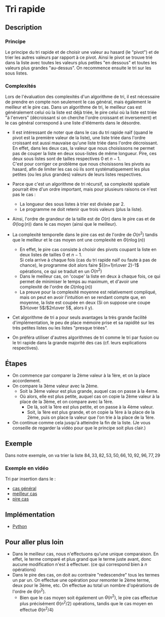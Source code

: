 # Tri rapide

## Description

### Principe

Le principe du tri rapide et de choisir une valeur au hasard (le "pivot") et de trier les autres valeurs par rapport à ce pivot. Ainsi le pivot se trouve trié dans la liste avec toutes les valeurs plus petites "en dessous" et toutes les valeurs plus grandes "au-dessus".
On recommence ensuite le tri sur les sous listes.

### Complexités

Lors de l'évaluation des complexités d'un algorithme de tri, il est nécessaire de prendre en compte non seulement le cas général, mais également le meilleur et le pire cas.
Dans un algorithme de tri, le meilleur cas est généralement celui où la liste est déjà triée, le pire celui où la liste est triée "à l'envers" (décroissant si on cherche l'ordre croissant et inversement) et le cas général correspond à une liste d'éléments dans le désordre.

* Il est intéressant de noter que dans le cas du tri rapide naïf (quand le pivot est la première valeur de la liste), une liste triée dans l'ordre croissant est aussi mauvaise qu'une liste triée dans l'ordre décroissant.  
  En effet, dans les deux cas, la valeur que nous choisissons ne permet pas de couper la liste en deux sous-listes de même longueur. Pire, ces deux sous listes sont de tailles respectives $0$ et $n-1$.  
  C'est pour corriger ce problème que nous choisissons les pivots au hasard, afin de limiter les cas où ils sont systématiquement les plus petites (ou les plus grandes) valeurs de leurs listes respectives.

* Parce que c'est un algorithme de tri récursif, sa complexité spatiale pourrait être d'un ordre important, mais pour plusieurs raisons ce n'est pas le cas :
  * La longueur des sous listes à trier est divisée par 2.
  * Le programme ne doit retenir que trois valeurs (plus la liste).
* Ainsi, l'ordre de grandeur de la taille est de $O(n)$ dans le pire cas et de $\Theta(\log(n))$ dans le cas moyen (ainsi que le meilleur).

* La complexité temporelle dans le pire cas est de l'ordre de $O(n^2)$ tandis que le meilleur et le cas moyen ont une complexité en $\Theta(n\log(n))$
  * En effet, le pire cas consiste à choisir des pivots coupant la liste en deux listes de tailles $0$ et $n-1$.  
  Si cela arrive à chaque fois (cas du tri rapide naïf ou faute à pas de chance), le programme doit alors faire ${(n+1)n\over 2}-1$ opérations, ce qui se traduit en un $O(n^2)$
  * Dans le meilleur cas, on 'coupe' la liste en deux à chaque fois, ce qui permet de minimiser le temps au maximum, et d'avoir une complexité de l'ordre de $\Omega(n\log(n))$
  * La preuve pour la complexité moyenne est relativement compliqué, mais on peut en avoir l'intuition en se rendant compte que, en moyenne, la liste est coupée en deux (Si on suppose une coupe $3n\over 5$/$2n\over 5$, alors il y).

* Cet algorithme de tri a pour seuls avantages la très grande facilité d'implémentation, le peu de place mémoire prise et sa rapidité sur les très petites listes ou les listes "presque triées".
* On préféra utiliser d'autres algorithmes de tri comme le tri par fusion ou le tri rapide dans la grande majorité des cas (cf. leurs explications respectives).

## Étapes

* On commence par comparer la 2ème valeur à la 1ère, et on la place accordement.
* On compare la 3ème valeur avec la 2ème.
  * Soit la 3ème valeur est plus grande, auquel cas on passe à la 4eme.
  * Où alors, elle est plus petite, auquel cas on copie la 2ème valeur à la place de la 3ème, et on compare avec la 1ère.
    * De là, soit la 1ère est plus petite, et on passe à la 4ème valeur.
    * Soit, la 1ère est plus grande, et on copie la 1ère à la place de la 2ème, puis on place la valeur que l'on trie à la place de la 1ère.
* On continue comme cela jusqu'à atteindre la fin de la liste.
(Je vous conseille de regarder la vidéo pour que le principe soit plus clair.)

## Exemple

Dans notre exemple, on va trier la liste $84, 33, 82, 53, 50, 66, 10, 92, 96, 77, 29$

### Exemple en vidéo

Tri par insertion dans le :

* [cas général](../Exemples/tri/TriInsertionGeneral.mp4)
* [meilleur cas](../Exemples/tri/TriInsertionMeilleur.mp4)
* [pire cas](../Exemples/tri/TriInsertionPire.mp4)

## Implémentation

* [Python](https://github.com/TheAlgorithms/Python/blob/master/sorts/insertion_sort.py)

## Pour aller plus loin

* Dans le meilleur cas, nous n'effectuons qu'une unique comparaison. En effet, le terme comparé et plus grand que le terme juste avant, donc aucune modification n'est à effectuer. (ce qui correspond bien à $n$ opérations)
* Dans le pire des cas, on doit au contraire "redescendre" tous les termes un par un. On effectue une opération pour remonter le 2ème terme, deux pour le 3ème, etc. On effectue au total un nombre d'opérations de l'ordre de $\Theta(n^2)$.
  * Bien que le cas moyen soit également un $\Theta(n^2)$, le pire cas effectue plus précisément $\Theta(n^2/2)$ opérations, tandis que le cas moyen en effectue $\Theta(n^2/4)$
